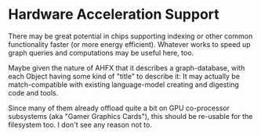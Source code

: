 
# Hardware Acceleration Support

There may be great potential in chips supporting indexing or other common
functionality faster (or more energy efficient). Whatever works to speed up
graph queries and computations may be useful here, too.

Maybe given the nature of AHFX that it describes a graph-database, with each
Object having some kind of "title" to describe it: It may actually be
match-compatible with existing language-model creating and digesting code and
tools.

Since many of them already offload quite a bit on GPU co-processor subsystems
(aka "Gamer Graphics Cards"), this should be re-usable for the filesystem too.
I don't see any reason not to.
